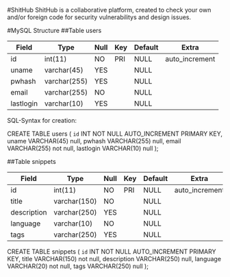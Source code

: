 #ShitHub
ShitHub is a collaborative platform, created to check your own and/or foreign code for security vulnerabilitys and design issues.

#MySQL Structure
##Table users

| Field     | Type         | Null | Key | Default | Extra          |
|-----------|--------------|------|-----|---------|----------------|
| id        | int(11)      | NO   | PRI | NULL    | auto_increment |
| uname     | varchar(45)  | YES  |     | NULL    |                |
| pwhash    | varchar(255) | YES  |     | NULL    |                |
| email     | varchar(255) | NO   |     | NULL    |                |
| lastlogin | varchar(10)  | YES  |     | NULL    |                |


SQL-Syntax for creation: 

CREATE TABLE users (
`id` INT NOT NULL AUTO_INCREMENT PRIMARY KEY,
uname VARCHAR(45) null,
pwhash VARCHAR(255) null,
email VARCHAR(255) not null,
lastlogin VARCHAR(10) null
);

##Table snippets

| Field       | Type         | Null | Key | Default | Extra          |
|-------------|--------------|------|-----|---------|----------------|
| id          | int(11)      | NO   | PRI | NULL    | auto_increment |
| title       | varchar(150) | NO   |     | NULL    |                |
| description | varchar(250) | YES  |     | NULL    |                |
| language    | varchar(10)  | NO   |     | NULL    |                |
| tags        | varchar(250) | YES  |     | NULL    |                |

CREATE TABLE snippets (
`id` INT NOT NULL AUTO_INCREMENT PRIMARY KEY,
title VARCHAR(150) not null,
description VARCHAR(250) null,
language VARCHAR(20) not null,
tags VARCHAR(250) null
);